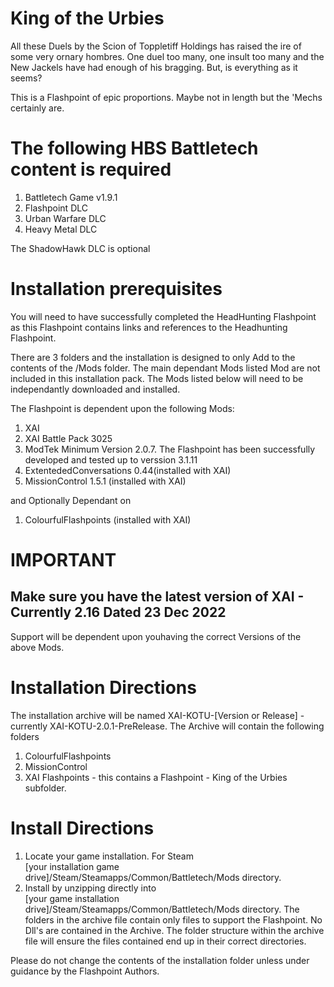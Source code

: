 # King of the Urbies

All these Duels by the Scion of Toppletiff Holdings has raised the ire of some very ornary hombres. One duel too many, one insult too many and the New Jackels have had enough of his bragging.
But, is everything as it seems?  

This is a Flashpoint of epic proportions. Maybe not in length but the 'Mechs certainly are.

# The following HBS Battletech content is required  

1. Battletech Game v1.9.1
2. Flashpoint DLC
3. Urban Warfare DLC
4. Heavy Metal DLC

The ShadowHawk DLC is optional

# Installation prerequisites

You will need to have successfully completed the HeadHunting Flashpoint as this Flashpoint contains links and references to the Headhunting Flashpoint. 

There are 3 folders and the installation is designed to only Add to the contents of the /Mods folder. The main dependant Mods listed Mod are not included in this installation pack. The Mods listed below will need to be independantly downloaded and installed.  

The Flashpoint is dependent upon the following Mods:

1. XAI 
2. XAI Battle Pack 3025
3. ModTek Minimum Version 2.0.7. The Flashpoint has been successfully developed and tested up to verssion 3.1.11
4. ExtentededConversations 0.44(installed with XAI)
5. MissionControl 1.5.1 (installed with XAI)

and Optionally Dependant on
 
1. ColourfulFlashpoints (installed with XAI)

# IMPORTANT 

## Make sure you have the latest version of XAI - Currently 2.16 Dated 23 Dec 2022

Support will be dependent upon youhaving the correct Versions of the above Mods.


# Installation Directions

The installation archive will be named XAI-KOTU-[Version or Release] - currently XAI-KOTU-2.0.1-PreRelease. The Archive will contain the following folders

  1. ColourfulFlashpoints    
  2. MissionControl    
  3. XAI Flashpoints - this contains a Flashpoint - King of the Urbies subfolder.
 
# Install Directions

1. Locate your game installation. For Steam  
[your installation game drive]/Steam/Steamapps/Common/Battletech/Mods directory. 
2. Install by unzipping directly into    
[your game installation drive]/Steam/Steamapps/Common/Battletech/Mods directory.
The folders in the archive file contain only files to support the Flashpoint. No Dll's are contained in the Archive. The folder structure within the archive file will ensure the files contained end up in their correct directories.

Please do not change the contents of the installation folder unless under guidance by the Flashpoint Authors.